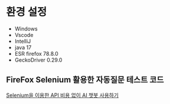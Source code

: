 # 환경 설정

- Windows
- Vscode
- IntelliJ
- java 17
- ESR firefox 78.8.0
- GeckoDriver 0.29.0

## FireFox Selenium 활용한 자동질문 테스트 코드

[Selenium을 이용한 API 비용 없이 AI 챗봇 사용하기](https://salttoastexcel.tistory.com/entry/Selenium%EC%9D%84-%EC%9D%B4%EC%9A%A9%ED%95%9C-API-%EB%B9%84%EC%9A%A9-%EC%97%86%EC%9D%B4-AI-%EC%B1%97%EB%B4%87-%EC%82%AC%EC%9A%A9%ED%95%98%EA%B8%B0)
